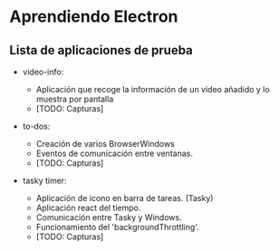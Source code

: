 # Aprendiendo Electron

## Lista de aplicaciones de prueba

* video-info:
    * Aplicación que recoge la información de un video añadido y lo muestra por pantalla
    * [TODO: Capturas]

* to-dos:
    * Creación de varios BrowserWindows
    * Eventos de comunicación entre ventanas.
    * [TODO: Capturas]

* tasky timer:
    * Aplicación de icono en barra de tareas. (Tasky)
    * Aplicación react del tiempo.
    * Comunicación entre Tasky y Windows.
    * Funcionamiento del 'backgroundThrottling'.
    * [TODO: Capturas]